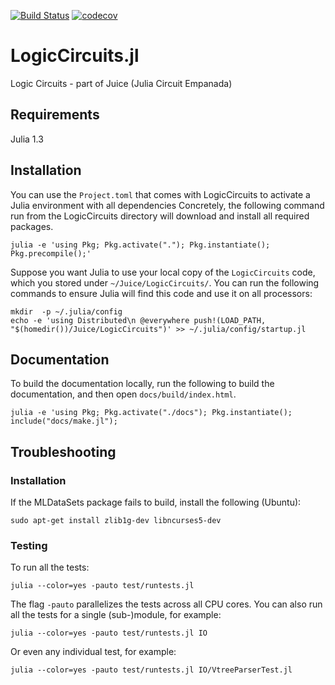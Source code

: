 [![Build Status](https://travis-ci.org/Juice-jl/LogicCircuits.svg?branch=master)](https://travis-ci.org/Juice-jl/LogicCircuits)
[![codecov](https://codecov.io/gh/Juice-jl/LogicCircuits/branch/master/graph/badge.svg)](https://codecov.io/gh/Juice-jl/LogicCircuits)

# LogicCircuits.jl
Logic Circuits - part of Juice (Julia Circuit Empanada)

## Requirements

Julia 1.3

## Installation

You can use the `Project.toml` that comes with LogicCircuits to activate a Julia environment with all dependencies
Concretely, the following command run from the LogicCircuits directory will download and install all required packages.

    julia -e 'using Pkg; Pkg.activate("."); Pkg.instantiate(); Pkg.precompile();'

Suppose you want Julia to use your local copy of the `LogicCircuits` code, which you stored under `~/Juice/LogicCircuits/`.
You can run the following commands to ensure Julia will find this code and use it on all processors:
    
    mkdir  -p ~/.julia/config
    echo -e 'using Distributed\n @everywhere push!(LOAD_PATH, "$(homedir())/Juice/LogicCircuits")' >> ~/.julia/config/startup.jl

## Documentation

To build the documentation locally, run the following to build the documentation, and then open `docs/build/index.html`.

    julia -e 'using Pkg; Pkg.activate("./docs"); Pkg.instantiate(); include("docs/make.jl");

## Troubleshooting

### Installation

If the MLDataSets package fails to build, install the following (Ubuntu):

  ``sudo apt-get install zlib1g-dev libncurses5-dev``

### Testing

To run all the tests:

    julia --color=yes -pauto test/runtests.jl

The flag `-pauto` parallelizes the tests across all CPU cores.
You can also run all the tests for a single (sub-)module, for example:

    julia --color=yes -pauto test/runtests.jl IO

Or even any individual test, for example:

    julia --color=yes -pauto test/runtests.jl IO/VtreeParserTest.jl
